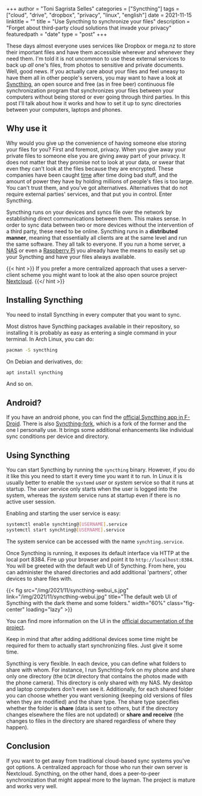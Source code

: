 +++
author = "Toni Sagrista Selles"
categories = ["Syncthing"]
tags = ["cloud", "drive", "dropbox", "privacy", "linux", "english"]
date = 2021-11-15
linktitle = ""
title = "Use Syncthing to synchronize your files"
description = "Forget about third-party cloud solutions that invade your privacy"
featuredpath = "date"
type = "post"
+++

These days almost everyone uses services like Dropbox or mega.nz to store their important files and have them accessible wherever and whenever they need them. I'm told it is not uncommon to use these external services to back up *all* one's files, from photos to sensitive and private documents. Well, good news. If you actually care about your files and feel uneasy to have them all in other people's servers, you may want to have a look at [Syncthing](https://syncthing.net), an open source and free (as in free beer) continuous file synchronization program that synchronizes your files between your computers without being stored or ever going through third parties. In this post I'll talk about how it works and how to set it up to sync directories between your computers, laptops and phones.

<!--more-->

## Why use it

Why would you give up the convenience of having someone else storing your files for you? First and foremost, privacy. When you give away your private files to someone else you are giving away part of your privacy. It does not matter that they promise not to look at your data, or swear that even they can't look at the files because they are encrypted. These companies have been caught [time](https://www.infoworld.com/article/2621901/dropbox-caught-with-its-finger-in-the-cloud-cookie-jar.html) after time doing bad stuff, and the amount of power they have by holding millions of people's files is too large. You can't trust them, and you've got alternatives. Alternatives that do not require external parties' services, and that put you in control. Enter Syncthing.

Syncthing runs on your devices and syncs file over the network by establishing direct communications between them. This makes sense. In order to sync data between two or more devices without the intervention of a third party, these need to be online. Syncthing runs in a **distributed manner**, meaning that essentially all clients are at the same level and run the same software. They all talk to everyone. If you run a home server, a [NAS](/blog/2021/ts-351-review) or even a [Raspberry Pi](/blog/2021/raspberry-pi-4-first-impressions) you already have the means to easily set up your Syncthing and have your files always available.

{{< hint >}}
If you prefer a more centralized approach that uses a server-client scheme you might want to look at the also open source project [Nextcloud](https://nextcloud.com).
{{</ hint >}}

## Installing Syncthing

You need to install Syncthing in every computer that you want to sync.

Most distros have Syncthing packages available in their repository, so installing it is probably as easy as entering a single command in your terminal. In Arch Linux, you can do:

```bash
pacman -S syncthing
```

On Debian and derivatives, do:

```bash
apt install syncthing
```

And so on.

## Android?

If you have an android phone, you can find the [official Syncthing app in F-Droid](https://f-droid.org/en/packages/com.nutomic.syncthingandroid/). There is also [Syncthing-fork](https://f-droid.org/en/packages/com.github.catfriend1.syncthingandroid/), which is a fork of the former and the one I personally use. It brings some additional enhancements like individual sync conditions per device and directory.

## Using Syncthing

You can start Syncthing by running the `syncthing` binary. However, if you do it like this you need to start it every time you want it to run. In Linux it is usually better to enable the `systemd` *user* or *system* service so that it runs at startup. The *user* service only starts when the user is logged into the system, whereas the *system* service runs at startup even if there is no active user session.

Enabling and starting the user service is easy:

```bash
systemctl enable synchting@[USERNAME].service
systemctl start synchting@[USERNAME].service
```

The system service can be accessed with the name `synchting.service`.

Once Syncthing is running, it exposes its default interface via HTTP at the local port 8384. Fire up your browser and point it to `http://localhost:8384`. You will be greeted with the default web UI of Syncthing. From here, you can administer the shared directories and add additional 'partners', other devices to share files with.

{{< fig src="/img/2021/11/syncthing-webui_s.jpg" link="/img/2021/11/syncthing-webui.jpg" title="The default web UI of Syncthing with the dark theme and some folders." width="60%" class="fig-center" loading="lazy" >}}

You can find more information on the UI in the [official documentation of the project](https://docs.syncthing.net/intro/gui.html).

Keep in mind that after adding additional devices some time might be required for them to actually start synchronizing files. Just give it some time. 

Syncthing is very flexible. In each device, you can define what folders to share with whom. For instance, I run Synchting-fork on my phone and share only one directory (the `DCIM` directory that contains the photos made with the phone camera). This directory is only shared with my NAS. My desktop and laptop computers don't even see it. Additionally, for each shared folder you can choose whether you want versioning (keeping old versions of files when they are modified) and the share type. The share type specifies whether the folder is **share** (data is sent to others, but if the directory changes elsewhere the files are not updated) or **share and receive** (the changes to files in the directory are shared regardless of where they happen).

## Conclusion

If you want to get away from traditional cloud-based sync systems you've got options. A centralized approach for those who run their own server is Nextcloud. Syncthing, on the other hand, does a peer-to-peer synchronization that might appeal more to the layman. The project is mature and works very well.
